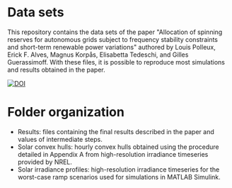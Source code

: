# Data sets
This repository contains the data sets of the paper "Allocation of spinning reserves for autonomous grids subject to frequency stability constraints and short-term renewable power variations" authored by Louis Polleux, Erick F. Alves, Magnus Korpås, Elisabetta Tedeschi, and Gilles Guerassimoff. With these files, it is possible to reproduce most simulations and results obtained in the paper.

[![DOI](https://zenodo.org/badge/275805008.svg)](https://zenodo.org/badge/latestdoi/275805008)

# Folder organization
- Results: files containing the final results described in the paper and values of intermediate steps. 
- Solar convex hulls: hourly convex hulls obtained using the procedure detailed in Appendix A from high-resolution irradiance timeseries provided by NREL.
- Solar irradiance profiles: high-resolution irradiance timeseries for the worst-case ramp scenarios used for simulations in MATLAB Simulink.
